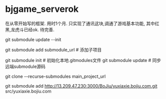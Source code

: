 # bjgame_serverok

在从零开始写的框架. 用时1个月. 只实现了通讯这块,调通了游戏基本功能, 其中红黑,龙虎斗已经ok. 待完善.


git submodule update --init

git submodule add submodule_url  # 添加子项目

git submodule init  # 初始化本地.gitmodules文件
git submodule update  # 同步远端submodule源码

git clone --recurse-submodules  main_project_url



 git submodule  add  http://13.209.47.230:3000/BoJiu/yuxiaxie.bojiu.com.git   src/yuxiaxie.bojiu.com